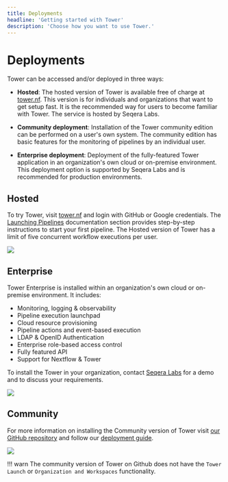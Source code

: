 ```yaml
---
title: Deployments
headline: 'Getting started with Tower'
description: 'Choose how you want to use Tower.'
---
```


# Deployments

Tower can be accessed and/or deployed in three ways:

  * **Hosted**: The hosted version of Tower is available free of charge at [tower.nf](https://tower.nf). This version is for individuals and organizations that want to get setup fast. It is the recommended way for users to become familiar with Tower. The service is hosted by Seqera Labs.

  * **Community deployment**: Installation of the Tower community edition can be performed on a user's own system. The community edition has basic features for the monitoring of pipelines by an individual user.

  * **Enterprise deployment**: Deployment of the fully-featured Tower application in an organization's own cloud or on-premise environment. This deployment option is supported by Seqera Labs and is recommended for production environments.


## Hosted

To try Tower, visit [tower.nf](https://tower.nf/login) and login with GitHub or Google credentials. The [Launching Pipelines](../launch/launch.md) documentation section provides step-by-step instructions to start your first pipeline. The Hosted version of Tower has a limit of five concurrent workflow executions per user.

![](_images/starting_tower_nf.png)


## Enterprise

Tower Enterprise is installed within an organization's own cloud or on-premise environment. It includes:

  * Monitoring, logging & observability
  * Pipeline execution launchpad
  * Cloud resource provisioning
  * Pipeline actions and event-based execution
  * LDAP & OpenID Authentication
  * Enterprise role-based access control
  * Fully featured API
  * Support for Nextflow & Tower

To install the Tower in your organization, contact [Seqera Labs](https://cloud.tower.nf/demo/) for a demo and to discuss your requirements.

![](_images/starting_tower_enterprise.png)


## Community

For more information on installing the Community version of Tower visit [our GitHub repository](https://github.com/seqeralabs/nf-tower) and follow our [deployment guide](../installation/system-deployment.md).

![](_images/starting_tower_opensource.png)


!!! warn
    The community version of Tower on Github does not have the `Tower Launch` or `Organization and Workspaces` functionality.

